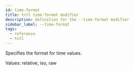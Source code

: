 ```yaml
---
id: time-format
title: tctl time-format modifier
description: definition for the --time-format modifier
sidebar_label: --time-format
tags:
  - reference
  - tctl
---
```


Specifies the format for time values.

Values: relative, iso, raw

